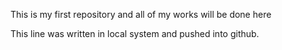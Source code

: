 This is my first repository and all of my works will be done here

This line was written in local system and pushed into github.
